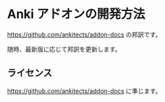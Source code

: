 # Anki アドオンの開発方法

https://github.com/ankitects/addon-docs の邦訳です。

随時、最新版に応じて邦訳を更新します。

## ライセンス

https://github.com/ankitects/addon-docs に準じます。
